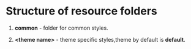 Structure of resource folders
=============================

1. **common** - folder for common styles.

2. **\<theme name\>** - theme specific styles,theme by default is **default**.